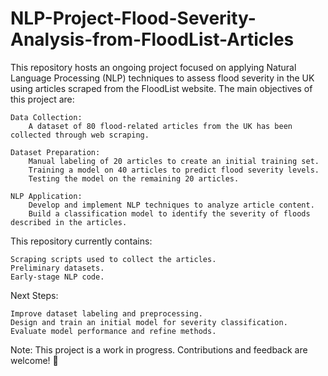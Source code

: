 # NLP-Project-Flood-Severity-Analysis-from-FloodList-Articles

This repository hosts an ongoing project focused on applying Natural Language Processing (NLP) techniques to assess flood severity in the UK using articles scraped from the FloodList website. The main objectives of this project are:

    Data Collection:
        A dataset of 80 flood-related articles from the UK has been collected through web scraping.

    Dataset Preparation:
        Manual labeling of 20 articles to create an initial training set.
        Training a model on 40 articles to predict flood severity levels.
        Testing the model on the remaining 20 articles.

    NLP Application:
        Develop and implement NLP techniques to analyze article content.
        Build a classification model to identify the severity of floods described in the articles.

This repository currently contains:

    Scraping scripts used to collect the articles.
    Preliminary datasets.
    Early-stage NLP code.

Next Steps:

    Improve dataset labeling and preprocessing.
    Design and train an initial model for severity classification.
    Evaluate model performance and refine methods.

Note: This project is a work in progress. Contributions and feedback are welcome! 🚀
